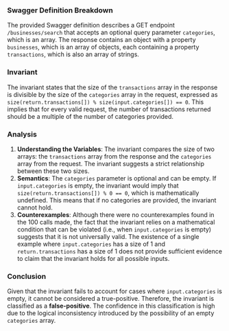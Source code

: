 ### Swagger Definition Breakdown
The provided Swagger definition describes a GET endpoint `/businesses/search` that accepts an optional query parameter `categories`, which is an array. The response contains an object with a property `businesses`, which is an array of objects, each containing a property `transactions`, which is also an array of strings.

### Invariant
The invariant states that the size of the `transactions` array in the response is divisible by the size of the `categories` array in the request, expressed as `size(return.transactions[]) % size(input.categories[]) == 0`. This implies that for every valid request, the number of transactions returned should be a multiple of the number of categories provided.

### Analysis
1. **Understanding the Variables**: The invariant compares the size of two arrays: the `transactions` array from the response and the `categories` array from the request. The invariant suggests a strict relationship between these two sizes.
2. **Semantics**: The `categories` parameter is optional and can be empty. If `input.categories` is empty, the invariant would imply that `size(return.transactions[]) % 0 == 0`, which is mathematically undefined. This means that if no categories are provided, the invariant cannot hold.
3. **Counterexamples**: Although there were no counterexamples found in the 100 calls made, the fact that the invariant relies on a mathematical condition that can be violated (i.e., when `input.categories` is empty) suggests that it is not universally valid. The existence of a single example where `input.categories` has a size of 1 and `return.transactions` has a size of 1 does not provide sufficient evidence to claim that the invariant holds for all possible inputs.

### Conclusion
Given that the invariant fails to account for cases where `input.categories` is empty, it cannot be considered a true-positive. Therefore, the invariant is classified as a **false-positive**. The confidence in this classification is high due to the logical inconsistency introduced by the possibility of an empty `categories` array.
